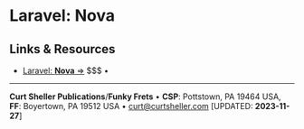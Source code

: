# Laravel: Nova

## Links &amp; Resources

- [Laravel: **Nova** &rArr;](//nova.laravel.com) $$$ &bull;

----
**Curt Sheller Publications**/**Funky Frets** • **CSP**:    Pottstown, PA 19464 USA, **FF**: Boyertown, PA 19512 USA • [curt@curtsheller.com](mailto:curt@curtsheller.com) [UPDATED: **2023-11-27**]
